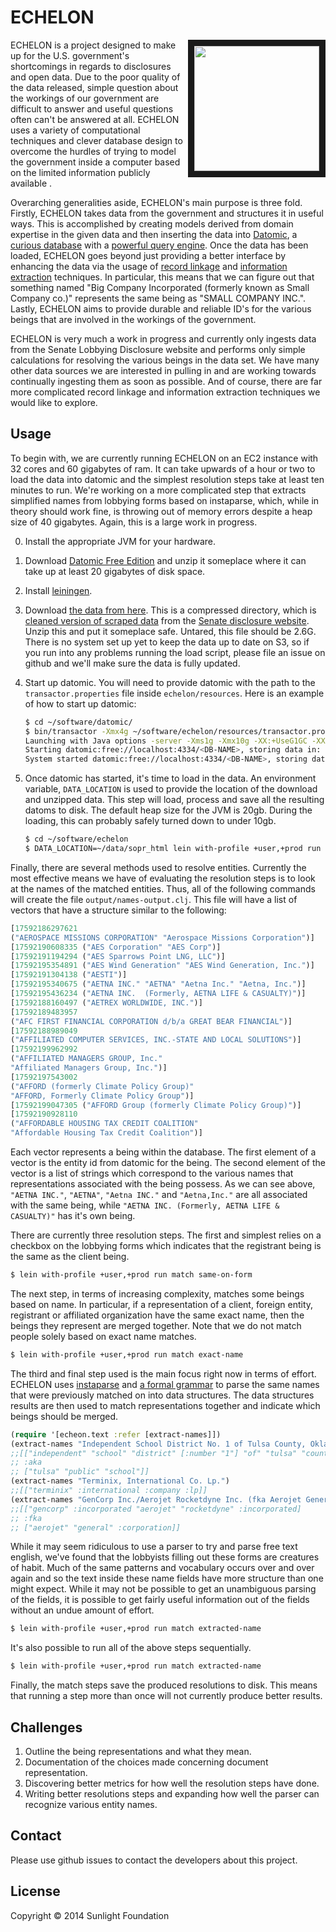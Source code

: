 # ECHELON

<img align="right" src="http://upload.wikimedia.org/wikipedia/commons/2/2f/Menwith-hill-radome.jpg" width=200 border=10/>

ECHELON is a project designed to make up for the U.S. government's
shortcomings in regards to disclosures and open data. Due to the poor
quality of the data released, simple question about the workings of
our government are difficult to answer and useful questions often
can't be answered at all. ECHELON uses a variety of computational
techniques and clever database design to overcome the hurdles of
trying to model the government inside a computer based on the limited
information publicly available .

Overarching generalities aside, ECHELON's main purpose is three
fold. Firstly, ECHELON takes data from the government and structures
it in useful ways. This is accomplished by creating models derived
from domain expertise in the given data and then inserting the data
into [Datomic](http://www.datomic.com/), a
[curious database](http://www.infoq.com/presentations/datomic-functional-database)
with a
[powerful query engine](http://docs.datomic.com/query.html). Once the
data has been loaded, ECHELON goes beyond just providing a better
interface by enhancing the data via the usage of
[record linkage](http://en.wikipedia.org/wiki/Record_linkage) and
[information extraction](http://en.wikipedia.org/wiki/Information_extraction)
techniques. In particular, this means that we can figure out that
something named "Big Company Incorporated (formerly known as Small
Company co.)"  represents the same being as "SMALL COMPANY
INC.". Lastly, ECHELON aims to provide durable and reliable ID's for
the various beings that are involved in the workings of the
government.

ECHELON is very much a work in progress and currently only ingests
data from the Senate Lobbying Disclosure website and performs only
simple calculations for resolving the various beings in the data
set. We have many other data sources we are interested in pulling in
and are working towards continually ingesting them as soon as
possible. And of course, there are far more complicated record linkage
and information extraction techniques we would like to explore.

## Usage

To begin with, we are currently running ECHELON on an EC2 instance
with 32 cores and 60 gigabytes of ram. It can take upwards of a hour
or two to load the data into datomic and the simplest resolution steps
take at least ten minutes to run. We're working on a more complicated
step that extracts simplified names from lobbying forms based on
instaparse, which, while in theory should work fine, is throwing out
of memory errors despite a heap size of 40 gigabytes. Again, this is a
large work in progress.

0. Install the appropriate JVM for your hardware.
1. Download [Datomic Free Edition](https://my.datomic.com/downloads/free) and unzip it someplace where it can take up at least 20 gigabytes of disk space.
2. Install [leiningen](http://leiningen.org/).
3. Download
   [the data from here](http://datacommons.s3.amazonaws.com/sopr_html_transformed.tar.gz). This
   is a compressed directory, which is
   [cleaned version of scraped data](https://github.com/influence-usa/lobbying_federal_domestic)
   from the
   [Senate disclosure website](http://www.senate.gov/pagelayout/legislative/g_three_sections_with_teasers/lobbyingdisc.htm#lobbyingdisc=lad). Unzip
   this and put it someplace safe. Untared, this file should be
   2.6G. There is no system set up yet to keep the data up to date
   on S3, so if you run into any problems running the load script,
   please file an issue on github and we'll make sure the data is
   fully updated.
4. Start up datomic. You will need to provide datomic with the path to
   the `transactor.properties` file inside `echelon/resources`. Here
   is an example of how to start up datomic:

   ``` sh
   $ cd ~/software/datomic/
   $ bin/transactor -Xmx4g ~/software/echelon/resources/transactor.properties
   Launching with Java options -server -Xms1g -Xmx10g -XX:+UseG1GC -XX:MaxGCPauseMillis=50
   Starting datomic:free://localhost:4334/<DB-NAME>, storing data in: data ...
   System started datomic:free://localhost:4334/<DB-NAME>, storing data in: data
   ```

5. Once datomic has started, it's time to load in the data. An
environment variable, `DATA_LOCATION` is used to provide the location
of the download and unzipped data. This step will load, process and
save all the resulting datoms to disk. The default heap size for the
JVM is 20gb. During the loading, this can probably safely turned down to under 10gb.

   ``` sh
   $ cd ~/software/echelon
   $ DATA_LOCATION=~/data/sopr_html lein with-profile +user,+prod run load
   ```

Finally, there are several methods used to resolve entities. Currently
the most effective means we have of evaluating the resolution steps is
to look at the names of the matched entities. Thus, all of the
following commands will create the file
`output/names-output.clj`. This file will have a list of vectors that
have a structure similar to the following:

``` clj
[17592186297621
("AEROSPACE MISSIONS CORPORATION" "Aerospace Missions Corporation")]
[17592190608335 ("AES Corporation" "AES Corp")]
[17592191194294 ("AES Sparrows Point LNG, LLC")]
[17592195354891 ("AES Wind Generation" "AES Wind Generation, Inc.")]
[17592191304138 ("AESTI")]
[17592195340675 ("AETNA INC." "AETNA" "Aetna Inc." "Aetna, Inc.")]
[17592195436234 ("AETNA INC.  (Formerly, AETNA LIFE & CASUALTY)")]
[17592188160497 ("AETREX WORLDWIDE, INC.")]
[17592189483957
("AFC FIRST FINANCIAL CORPORATION d/b/a GREAT BEAR FINANCIAL")]
[17592188989049
("AFFILIATED COMPUTER SERVICES, INC.-STATE AND LOCAL SOLUTIONS")]
[17592199962992
("AFFILIATED MANAGERS GROUP, Inc."
"Affiliated Managers Group, Inc.")]
[17592197543002
("AFFORD (formerly Climate Policy Group)"
"AFFORD, Formerly Climate Policy Group")]
[17592199047305 ("AFFORD Group (formerly Climate Policy Group)")]
[17592190928110
("AFFORDABLE HOUSING TAX CREDIT COALITION"
"Affordable Housing Tax Credit Coalition")]
```

Each vector represents a being within the database. The first element
of a vector is the entity id from datomic for the being. The second
element of the vector is a list of strings which correspond to the
various names that representations associated with the being
possess. As we can see above, `"AETNA INC."`, `"AETNA"`, `"Aetna INC."` and
`"Aetna,Inc."` are all associated with the same being, while `"AETNA INC.
(Formerly, AETNA LIFE & CASUALTY)"` has it's own being.

There are currently three resolution steps. The first and simplest
relies on a checkbox on the lobbying forms which indicates that the
registrant being is the same as the client being.

``` sh
$ lein with-profile +user,+prod run match same-on-form
```

The next step, in terms of increasing complexity, matches some beings
based on name. In particular, if a representation of a client, foreign
entity, registrant or affiliated organization have the same exact
name, then the beings they represent are merged together. Note that we
do not match people solely based on exact name matches.

``` sh
$ lein with-profile +user,+prod run match exact-name
```

The third and final step used is the main focus right now in terms of
effort. ECHELON uses
[instaparse](https://github.com/Engelberg/instaparse) and
[a formal grammar](https://github.com/sunlightlabs/echelon/blob/master/src/echelon/parser.bnf)
to parse the same names that were previously matched on into data
structures. The data structures results are then used to match
representations together and indicate which beings should be merged.

``` clj
(require '[echeon.text :refer [extract-names]])
(extract-names "Independent School District No. 1 of Tulsa County, Oklahoma a/k/a Tulsa Public School")
;;[["independent" "school" "district" [:number "1"] "of" "tulsa" "county" "oklahoma"]
;; :aka
;; ["tulsa" "public" "school"]]
(extract-names "Terminix, International Co. Lp.")
;;[["terminix" :international :company :lp]]
(extract-names "GenCorp Inc./Aerojet Rocketdyne Inc. (fka Aerojet General Corporation)")
;;[["gencorp" :incorporated "aerojet" "rocketdyne" :incorporated]
;; :fka
;; ["aerojet" "general" :corporation]]
```

While it may seem ridiculous to use a parser to try and parse free
text english, we've found that the lobbyists filling out these forms
are creatures of habit. Much of the same patterns and vocabulary
occurs over and over again and so the text inside these name fields
have more structure than one might expect. While it may not be
possible to get an unambiguous parsing of the fields, it is possible
to get fairly useful information out of the fields without an undue
amount of effort.

``` sh
$ lein with-profile +user,+prod run match extracted-name
```

It's also possible to run all of the above steps sequentially.

``` sh
$ lein with-profile +user,+prod run match extracted-name
```

Finally, the match steps save the produced resolutions to disk. This
means that running a step more than once will not currently produce
better results.

## Challenges

1. Outline the being representations and what they mean.
2. Documentation of the choices made concerning document representation.
3. Discovering better metrics for how well the resolution steps have done.
4. Writing better resolutions steps and expanding how well the parser
   can recognize various entity names.

## Contact

Please use github issues to contact the developers about this project.

## License

Copyright © 2014 Sunlight Foundation
